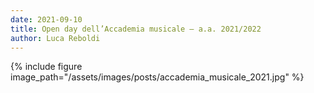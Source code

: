 ```yaml
---
date: 2021-09-10
title: Open day dell’Accademia musicale – a.a. 2021/2022
author: Luca Reboldi
---
```


{% include figure image_path="/assets/images/posts/accademia_musicale_2021.jpg" %}
